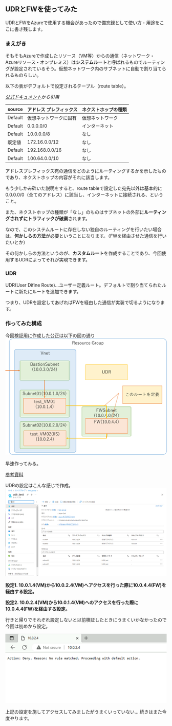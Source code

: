 ## UDRとFWを使ってみた

UDRとFWをAzureで使用する機会があったので備忘録として使い方・用途をここに書き残します。

### まえがき
そもそもAzureで作成したリソース（VM等）からの通信（ネットワーク・Azureリソース・オンプレミス）は**システムルート**と呼ばれるものでルーティングが設定されているそう。仮想ネットワーク内のサブネットに自動で割り当てられるものらしい。

以下の表がデフォルトで設定されるテーブル（route table）。

*[公式ドキュメント](https://learn.microsoft.com/ja-jp/azure/virtual-network/virtual-networks-udr-overview#default)から引用*


| source |  アドレス プレフィックス  |  ネクストホップの種類  |
| --- | ---- | ---  |
| Default | 仮想ネットワークに固有 | 仮想ネットワーク |
| Default | 0.0.0.0/0 | インターネット |
| Default | 10.0.0.0/8 | なし |
| 既定値 | 172.16.0.0/12 | なし |
| Default | 192.168.0.0/16 | なし |
| Default | 100.64.0.0/10 | なし |

アドレスプレフィックス宛の通信をどのようにルーティングするかを示したものであり、ネクストホップの内容がそれに該当します。

もう少しかみ砕いた説明をすると、route tableで設定した宛先以外は基本的に0.0.0.0/0（全てのアドレス）に該当し、インターネットに接続される、ということ。

また、ネクストホップの種類が「なし」のものはサブネットの外部に**ルーティングされずにトラフィックが破棄**されます。

なので、このシステムルートに存在しない独自のルーティングを行いたい場合は、**何かしらの方法**が必要ということになります。（FWを経由させた通信を行いたいとか）

その何かしらの方法というのが、**カスタムルート**を作成することであり、今回使用するUDRによってそれが実現できます。

### UDR
UDR(User Difine Route)...ユーザー定義ルート。デフォルトで割り当てられたルートに新たにルートを追加できます。

つまり、UDRを設定してあげればFWを経由した通信が実装で切るようになります。


### 作ってみた構成
今回検証用に作成した公正は以下の図の通り
![作ってみた構成](img/udr構成1.png)

早速作ってみる。

[参考資料](https://learn.microsoft.com/ja-jp/azure/firewall/tutorial-firewall-deploy-portal-policy)

UDRの設定はこんな感じで作成。
![作ってみた構成](img/作成したudr1.png)

**設定1. 10.0.1.4(VM)から10.0.2.4(VM)へアクセスを行った際に10.0.4.4(FW)を経由する設定。**

**設定2. 10.0.2.4(VM)から10.0.1.4(VM)へのアクセスを行った際に10.0.4.4(FW)を経由する設定。**

行きと帰りでそれぞれ設定しないと以前検証したときにうまくいかなかったので今回は初めから設定。


![失敗構成](img/アクセス失敗.png)

上記の設定を施してアクセスしてみましたがうまくいっていない…
続きはまた今度やります。
